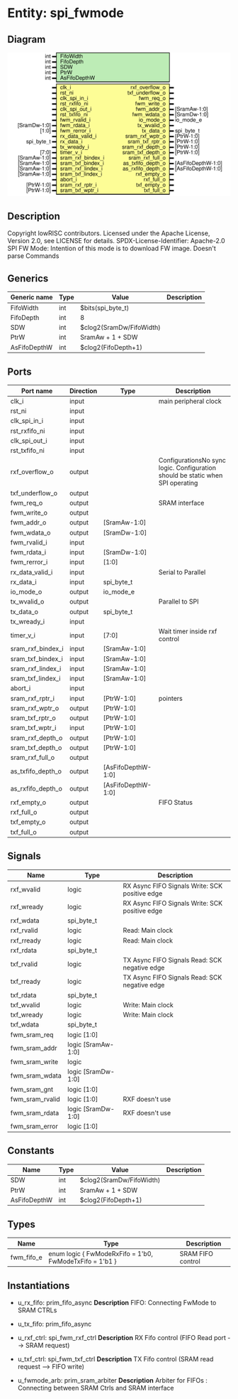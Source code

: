 # Entity: spi_fwmode

## Diagram

![Diagram](spi_fwmode.svg "Diagram")
## Description

Copyright lowRISC contributors.
 Licensed under the Apache License, Version 2.0, see LICENSE for details.
 SPDX-License-Identifier: Apache-2.0
 SPI FW Mode: Intention of this mode is to download FW image. Doesn't parse Commands
 
## Generics

| Generic name | Type | Value                    | Description |
| ------------ | ---- | ------------------------ | ----------- |
| FifoWidth    | int  | $bits(spi_byte_t)        |             |
| FifoDepth    | int  | 8                        |             |
| SDW          | int  | $clog2(SramDw/FifoWidth) |             |
| PtrW         | int  | SramAw + 1 + SDW         |             |
| AsFifoDepthW | int  | $clog2(FifoDepth+1)      |             |
## Ports

| Port name         | Direction | Type               | Description                                                                     |
| ----------------- | --------- | ------------------ | ------------------------------------------------------------------------------- |
| clk_i             | input     |                    | main peripheral clock                                                           |
| rst_ni            | input     |                    |                                                                                 |
| clk_spi_in_i      | input     |                    |                                                                                 |
| rst_rxfifo_ni     | input     |                    |                                                                                 |
| clk_spi_out_i     | input     |                    |                                                                                 |
| rst_txfifo_ni     | input     |                    |                                                                                 |
| rxf_overflow_o    | output    |                    | ConfigurationsNo sync logic. Configuration should be static when SPI operating  |
| txf_underflow_o   | output    |                    |                                                                                 |
| fwm_req_o         | output    |                    | SRAM interface                                                                  |
| fwm_write_o       | output    |                    |                                                                                 |
| fwm_addr_o        | output    | [SramAw-1:0]       |                                                                                 |
| fwm_wdata_o       | output    | [SramDw-1:0]       |                                                                                 |
| fwm_rvalid_i      | input     |                    |                                                                                 |
| fwm_rdata_i       | input     | [SramDw-1:0]       |                                                                                 |
| fwm_rerror_i      | input     | [1:0]              |                                                                                 |
| rx_data_valid_i   | input     |                    | Serial to Parallel                                                              |
| rx_data_i         | input     | spi_byte_t         |                                                                                 |
| io_mode_o         | output    | io_mode_e          |                                                                                 |
| tx_wvalid_o       | output    |                    | Parallel to SPI                                                                 |
| tx_data_o         | output    | spi_byte_t         |                                                                                 |
| tx_wready_i       | input     |                    |                                                                                 |
| timer_v_i         | input     | [7:0]              | Wait timer inside rxf control                                                   |
| sram_rxf_bindex_i | input     | [SramAw-1:0]       |                                                                                 |
| sram_txf_bindex_i | input     | [SramAw-1:0]       |                                                                                 |
| sram_rxf_lindex_i | input     | [SramAw-1:0]       |                                                                                 |
| sram_txf_lindex_i | input     | [SramAw-1:0]       |                                                                                 |
| abort_i           | input     |                    |                                                                                 |
| sram_rxf_rptr_i   | input     | [PtrW-1:0]         | pointers                                                                        |
| sram_rxf_wptr_o   | output    | [PtrW-1:0]         |                                                                                 |
| sram_txf_rptr_o   | output    | [PtrW-1:0]         |                                                                                 |
| sram_txf_wptr_i   | input     | [PtrW-1:0]         |                                                                                 |
| sram_rxf_depth_o  | output    | [PtrW-1:0]         |                                                                                 |
| sram_txf_depth_o  | output    | [PtrW-1:0]         |                                                                                 |
| sram_rxf_full_o   | output    |                    |                                                                                 |
| as_txfifo_depth_o | output    | [AsFifoDepthW-1:0] |                                                                                 |
| as_rxfifo_depth_o | output    | [AsFifoDepthW-1:0] |                                                                                 |
| rxf_empty_o       | output    |                    | FIFO Status                                                                     |
| rxf_full_o        | output    |                    |                                                                                 |
| txf_empty_o       | output    |                    |                                                                                 |
| txf_full_o        | output    |                    |                                                                                 |
## Signals

| Name            | Type               | Description                                     |
| --------------- | ------------------ | ----------------------------------------------- |
| rxf_wvalid      | logic              | RX Async FIFO Signals Write: SCK positive edge  |
| rxf_wready      | logic              | RX Async FIFO Signals Write: SCK positive edge  |
| rxf_wdata       | spi_byte_t         |                                                 |
| rxf_rvalid      | logic              | Read: Main clock                                |
| rxf_rready      | logic              | Read: Main clock                                |
| rxf_rdata       | spi_byte_t         |                                                 |
| txf_rvalid      | logic              | TX Async FIFO Signals Read: SCK negative edge   |
| txf_rready      | logic              | TX Async FIFO Signals Read: SCK negative edge   |
| txf_rdata       | spi_byte_t         |                                                 |
| txf_wvalid      | logic              | Write: Main clock                               |
| txf_wready      | logic              | Write: Main clock                               |
| txf_wdata       | spi_byte_t         |                                                 |
| fwm_sram_req    | logic        [1:0] |                                                 |
| fwm_sram_addr   | logic [SramAw-1:0] |                                                 |
| fwm_sram_write  | logic              |                                                 |
| fwm_sram_wdata  | logic [SramDw-1:0] |                                                 |
| fwm_sram_gnt    | logic        [1:0] |                                                 |
| fwm_sram_rvalid | logic        [1:0] | RXF doesn't use                                 |
| fwm_sram_rdata  | logic [SramDw-1:0] | RXF doesn't use                                 |
| fwm_sram_error  | logic        [1:0] |                                                 |
## Constants

| Name         | Type | Value                    | Description |
| ------------ | ---- | ------------------------ | ----------- |
| SDW          | int  | $clog2(SramDw/FifoWidth) |             |
| PtrW         | int  | SramAw + 1 + SDW         |             |
| AsFifoDepthW | int  | $clog2(FifoDepth+1)      |             |
## Types

| Name       | Type                                                              | Description        |
| ---------- | ----------------------------------------------------------------- | ------------------ |
| fwm_fifo_e | enum logic {     FwModeRxFifo = 1'b0,     FwModeTxFifo = 1'b1   } | SRAM FIFO control  |
## Instantiations

- u_rx_fifo: prim_fifo_async
**Description**
FIFO: Connecting FwMode to SRAM CTRLs

- u_tx_fifo: prim_fifo_async
- u_rxf_ctrl: spi_fwm_rxf_ctrl
**Description**
RX Fifo control (FIFO Read port --> SRAM request)

- u_txf_ctrl: spi_fwm_txf_ctrl
**Description**
TX Fifo control (SRAM read request --> FIFO write)

- u_fwmode_arb: prim_sram_arbiter
**Description**
Arbiter for FIFOs : Connecting between SRAM Ctrls and SRAM interface

